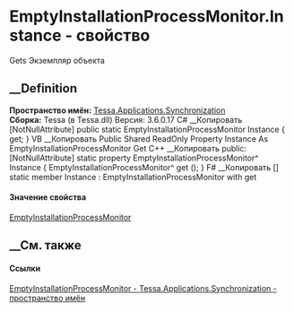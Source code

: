 # EmptyInstallationProcessMonitor.Instance - свойство
Gets Экземпляр объекта
## __Definition
 **Пространство имён:**
[Tessa.Applications.Synchronization](N_Tessa_Applications_Synchronization.htm)  
 **Сборка:** Tessa (в Tessa.dll) Версия: 3.6.0.17
C# __Копировать
    [NotNullAttribute]
    public static EmptyInstallationProcessMonitor Instance { get; }
VB __Копировать
    <NotNullAttribute>
    Public Shared ReadOnly Property Instance As EmptyInstallationProcessMonitor
    	Get
C++ __Копировать
     public:
    [NotNullAttribute]
    static property EmptyInstallationProcessMonitor^ Instance {
    	EmptyInstallationProcessMonitor^ get ();
    }
F# __Копировать
     [<NotNullAttribute>]
    static member Instance : EmptyInstallationProcessMonitor with get
#### Значение свойства
[EmptyInstallationProcessMonitor](T_Tessa_Applications_Synchronization_EmptyInstallationProcessMonitor.htm)
##  __См. также
#### Ссылки
[EmptyInstallationProcessMonitor -
](T_Tessa_Applications_Synchronization_EmptyInstallationProcessMonitor.htm)
[Tessa.Applications.Synchronization - пространство
имён](N_Tessa_Applications_Synchronization.htm)
